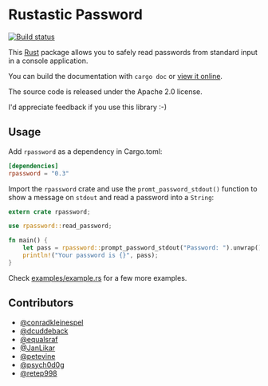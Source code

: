 # Rustastic Password

[![Build status](https://ci.appveyor.com/api/projects/status/812odw3tw6oec5sw/branch/master?svg=true)](https://ci.appveyor.com/project/conradkleinespel/rustastic-password/branch/master)

This [Rust](http://www.rust-lang.org/) package allows you to safely read
passwords from standard input in a console application.

You can build the documentation with `cargo doc` or [view it online](https://docs.rs/rpassword/).

The source code is released under the Apache 2.0 license.

I'd appreciate feedback if you use this library :-)

## Usage

Add `rpassword` as a dependency in Cargo.toml:

```toml
[dependencies]
rpassword = "0.3"
```

Import the `rpassword` crate and use the `promt_password_stdout()` function to show a message on `stdout` and read a password into a `String`:

```rust
extern crate rpassword;

use rpassword::read_password;

fn main() {
    let pass = rpassword::prompt_password_stdout("Password: ").unwrap();
    println!("Your password is {}", pass);
}
```

Check [examples/example.rs](examples/example.rs) for a few more examples.

## Contributors

* [@conradkleinespel](https://github.com/conradkleinespel)
* [@dcuddeback](https://github.com/dcuddeback)
* [@equalsraf](https://github.com/equalsraf)
* [@JanLikar](https://github.com/JanLikar)
* [@petevine](https://github.com/petevine)
* [@psych0d0g](https://github.com/psych0d0g)
* [@retep998](https://github.com/retep998)
